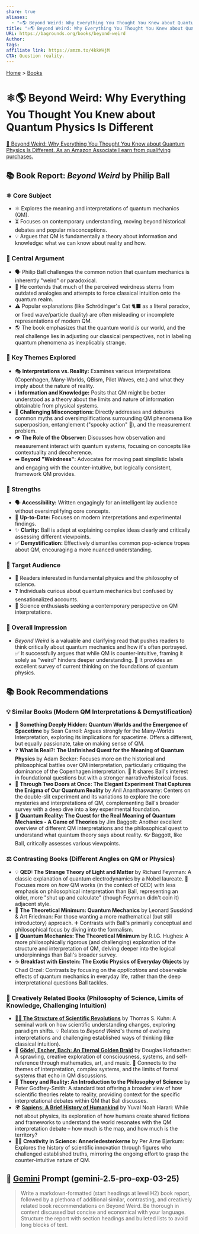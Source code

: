 ```yaml
---
share: true
aliases:
  - "⚛️🌎 Beyond Weird: Why Everything You Thought You Knew about Quantum Physics Is Different"
title: "⚛️🌎 Beyond Weird: Why Everything You Thought You Knew about Quantum Physics Is Different"
URL: https://bagrounds.org/books/beyond-weird
Author: 
tags: 
affiliate link: https://amzn.to/4kkWHjM
CTA: Question reality.
---
```

[Home](../index.md) > [Books](./index.md)  
# ⚛️🌎 Beyond Weird: Why Everything You Thought You Knew about Quantum Physics Is Different  
[🛒 Beyond Weird: Why Everything You Thought You Knew about Quantum Physics Is Different. As an Amazon Associate I earn from qualifying purchases.](https://amzn.to/4kkWHjM)  
  
## 📚 Book Report: *Beyond Weird* by Philip Ball  
  
### ⚛️ Core Subject  
  
* ⚛️ Explores the meaning and interpretations of quantum mechanics (QM).  
* ⏳ Focuses on contemporary understanding, moving beyond historical debates and popular misconceptions.  
* 💡 Argues that QM is fundamentally a theory about information and knowledge: what we can know about reality and how.  
  
### 🤔 Central Argument  
  
* 🗣️ Philip Ball challenges the common notion that quantum mechanics is inherently "weird" or paradoxical.  
* 🚧 He contends that much of the perceived weirdness stems from outdated analogies and attempts to force classical intuition onto the quantum realm.  
* ⚠️ Popular explanations (like Schrödinger's Cat 🐈‍⬛ as a literal paradox, or fixed wave/particle duality) are often misleading or incomplete representations of modern QM.  
* 🌎 The book emphasizes that the quantum world *is* our world, and the real challenge lies in adjusting our classical perspectives, not in labeling quantum phenomena as inexplicably strange.  
  
### 🔑 Key Themes Explored  
  
* 🎭 **Interpretations vs. Reality:** Examines various interpretations (Copenhagen, Many-Worlds, QBism, Pilot Waves, etc.) and what they imply about the nature of reality.  
* ℹ️ **Information and Knowledge:** Posits that QM might be better understood as a theory about the limits and nature of information obtainable from physical systems.  
* 🚫 **Challenging Misconceptions:** Directly addresses and debunks common myths and oversimplifications surrounding QM phenomena like superposition, entanglement ("spooky action" 👻), and the measurement problem.  
* 👁️ **The Role of the Observer:** Discusses how observation and measurement interact with quantum systems, focusing on concepts like contextuality and decoherence.  
* ➡️ **Beyond "Weirdness":** Advocates for moving past simplistic labels and engaging with the counter-intuitive, but logically consistent, framework QM provides.  
  
### 💪 Strengths  
  
* 🗣️ **Accessibility:** Written engagingly for an intelligent lay audience without oversimplifying core concepts.  
* 📅 **Up-to-Date:** Focuses on modern interpretations and experimental findings.  
* ✨ **Clarity:** Ball is adept at explaining complex ideas clearly and critically assessing different viewpoints.  
* ✅ **Demystification:** Effectively dismantles common pop-science tropes about QM, encouraging a more nuanced understanding.  
  
### 🎯 Target Audience  
  
* 🤔 Readers interested in fundamental physics and the philosophy of science.  
* ❓ Individuals curious about quantum mechanics but confused by sensationalized accounts.  
* 🧪 Science enthusiasts seeking a contemporary perspective on QM interpretations.  
  
### 💭 Overall Impression  
  
* *Beyond Weird* is a valuable and clarifying read that pushes readers to think critically about quantum mechanics and how it's often portrayed. ✅ It successfully argues that while QM is counter-intuitive, framing it solely as "weird" hinders deeper understanding. 💯 It provides an excellent survey of current thinking on the foundations of quantum physics.  
  
## 📚 Book Recommendations  
  
### 💡 Similar Books (Modern QM Interpretations & Demystification)  
  
* 🌌 **Something Deeply Hidden: Quantum Worlds and the Emergence of Spacetime** by Sean Carroll: Argues strongly for the Many-Worlds Interpretation, exploring its implications for spacetime. Offers a different, but equally passionate, take on making sense of QM.  
* ❓ **What Is Real?: The Unfinished Quest for the Meaning of Quantum Physics** by Adam Becker: Focuses more on the historical and philosophical battles over QM interpretation, particularly critiquing the dominance of the Copenhagen interpretation. 📖 It shares Ball's interest in foundational questions but with a stronger narrative/historical focus.  
* 🚪 **Through Two Doors at Once: The Elegant Experiment That Captures the Enigma of Our Quantum Reality** by Anil Ananthaswamy: Centers on the double-slit experiment and its variations to explore the core mysteries and interpretations of QM, complementing Ball's broader survey with a deep dive into a key experimental foundation.  
* 🎲 **Quantum Reality: The Quest for the Real Meaning of Quantum Mechanics - A Game of Theories** by Jim Baggott: Another excellent overview of different QM interpretations and the philosophical quest to understand what quantum theory says about reality. 👓 Baggott, like Ball, critically assesses various viewpoints.  
  
### ⚖️ Contrasting Books (Different Angles on QM or Physics)  
  
* 💡 **QED: The Strange Theory of Light and Matter** by Richard Feynman: A classic explanation of quantum electrodynamics by a Nobel laureate. 🧪 Focuses more on *how* QM works (in the context of QED) with less emphasis on philosophical interpretation than Ball, representing an older, more "shut up and calculate" (though Feynman didn't coin it) adjacent style.  
* 📐 **The Theoretical Minimum: Quantum Mechanics** by Leonard Susskind & Art Friedman: For those wanting a more mathematical (but still introductory) approach. ➕ Contrasts with Ball's primarily conceptual and philosophical focus by diving into the formalism.  
* 🧠 **Quantum Mechanics: The Theoretical Minimum** by R.I.G. Hughes: A more philosophically rigorous (and challenging) exploration of the structure and interpretation of QM, delving deeper into the logical underpinnings than Ball's broader survey.  
* ☕ **Breakfast with Einstein: The Exotic Physics of Everyday Objects** by Chad Orzel: Contrasts by focusing on the *applications* and observable effects of quantum mechanics in everyday life, rather than the deep interpretational questions Ball tackles.  
  
### 🎨 Creatively Related Books (Philosophy of Science, Limits of Knowledge, Challenging Intuition)  
  
* **[🔬🔄 The Structure of Scientific Revolutions](./the-structure-of-scientific-revolutions.md)** by Thomas S. Kuhn: A seminal work on how scientific understanding changes, exploring paradigm shifts. 💡 Relates to *Beyond Weird*'s theme of evolving interpretations and challenging established ways of thinking (like classical intuition).  
* 🎵 **[Gödel, Escher, Bach: An Eternal Golden Braid](./godel-escher-bach.md)** by Douglas Hofstadter: A sprawling, creative exploration of consciousness, systems, and self-reference through mathematics, art, and music. 🧩 Connects to the themes of interpretation, complex systems, and the limits of formal systems that echo in QM discussions.  
* 🤔 **Theory and Reality: An Introduction to the Philosophy of Science** by Peter Godfrey-Smith: A standard text offering a broader view of how scientific theories relate to reality, providing context for the specific interpretational debates within QM that Ball discusses.  
* 🌍 **[Sapiens: A Brief History of Humankind](./sapiens-a-brief-history-of-humankind.md)** by Yuval Noah Harari: While not about physics, its exploration of how humans create shared fictions and frameworks to understand the world resonates with the QM interpretation debate – how much is the map, and how much is the territory?  
* 🧑‍🔬 **Creativity in Science: Annerledestenkerne** by Per Arne Bjørkum: Explores the history of scientific innovation through figures who challenged established truths, mirroring the ongoing effort to grasp the counter-intuitive nature of QM.  
  
## 💬 [Gemini](../software/gemini.md) Prompt (gemini-2.5-pro-exp-03-25)  
> Write a markdown-formatted (start headings at level H2) book report, followed by a plethora of additional similar, contrasting, and creatively related book recommendations on Beyond Weird. Be thorough in content discussed but concise and economical with your language. Structure the report with section headings and bulleted lists to avoid long blocks of text.